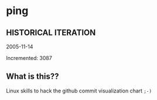 # ping

## HISTORICAL ITERATION
2005-11-14

Incremented: 3087

## What is this?? 
Linux skills to hack the github commit visualization chart `;-)`
